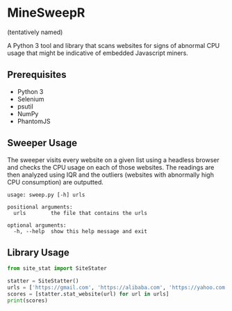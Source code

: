 # MineSweepR
(tentatively named)

A Python 3 tool and library that scans websites for signs of abnormal CPU usage that might be indicative of embedded Javascript miners.

## Prerequisites
* Python 3   
* Selenium  
* psutil  
* NumPy  
* PhantomJS  

## Sweeper Usage
The sweeper visits every website on a given list using a headless browser and checks the CPU usage on each of those websites. The readings are then analyzed using IQR and the outliers (websites with abnormally high CPU consumption) are outputted.  

```
usage: sweep.py [-h] urls

positional arguments:
  urls        the file that contains the urls

optional arguments:
  -h, --help  show this help message and exit
```
## Library Usage

```python
from site_stat import SiteStater

statter = SiteStatter()
urls = ['https://gmail.com', 'https://alibaba.com', 'https://yahoo.com']
scores = [statter.stat_website(url) for url in urls]
print(scores)
```
